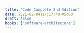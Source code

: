 ```yaml
---
title: "Code Complete 2nd Edition"
date: 2021-02-04T17:17:40-05:00
draft: false
books: ['software-architecture']
---
```


